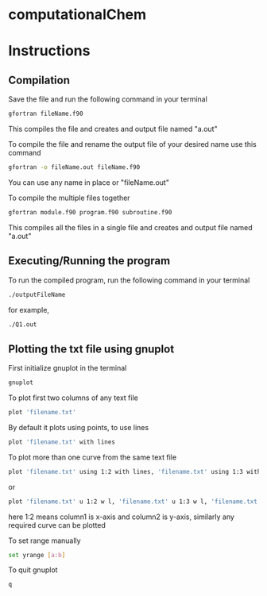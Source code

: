 # computationalChem
# Instructions

## Compilation

Save the file and run the following command in your terminal

```bash
gfortran fileName.f90
```

This compiles the file and creates and output file named "a.out"

To compile the file and rename the output file of your desired name use this command

```bash
gfortran -o fileName.out fileName.f90
```

You can use any name in place or "fileName.out"

To compile the multiple files together

```bash
gfortran module.f90 program.f90 subroutine.f90
```

This compiles all the files in a single file and creates and output file named "a.out"

## Executing/Running the program

To run the compiled program, run the following command in your terminal

```bash
./outputFileName
```

for example,

```bash
./Q1.out
```

## Plotting the txt file using gnuplot

First initialize gnuplot in the terminal

```bash
gnuplot
```

To plot first two columns of any text file

```bash
plot 'filename.txt' 
```

By default it plots using points, to use lines

```bash
plot 'filename.txt' with lines
```

To plot more than one curve from the same text file

```bash
plot 'filename.txt' using 1:2 with lines, 'filename.txt' using 1:3 with lines, 'filename.txt' using 2:3 with points
```
or

```bash
plot 'filename.txt' u 1:2 w l, 'filename.txt' u 1:3 w l, 'filename.txt' u 2:3 w p
```

here 1:2 means column1 is x-axis and column2 is y-axis, similarly any required curve can be plotted

To set range manually

```bash
set yrange [a:b]
```

To quit gnuplot

```bash
q
```
